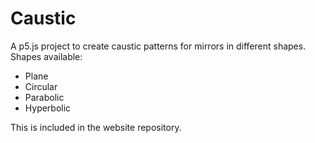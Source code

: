 # Caustic

A p5.js project to create caustic patterns for mirrors in different shapes.
Shapes available:
* Plane
* Circular
* Parabolic
* Hyperbolic

This is included in the website repository.
